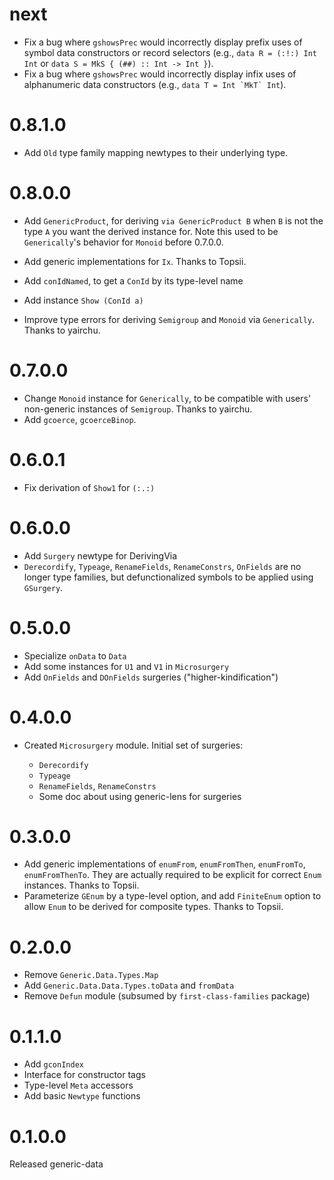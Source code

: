 # next

- Fix a bug where `gshowsPrec` would incorrectly display prefix uses of
  symbol data constructors or record selectors (e.g., `data R = (:!:) Int Int`
  or `data S = MkS { (##) :: Int -> Int }`).
- Fix a bug where `gshowsPrec` would incorrectly display infix uses of
  alphanumeric data constructors (e.g., ```data T = Int `MkT` Int```).

# 0.8.1.0

- Add `Old` type family mapping newtypes to their underlying type.

# 0.8.0.0

- Add `GenericProduct`, for deriving `via GenericProduct B` when `B` is not the
  type `A` you want the derived instance for.
  Note this used to be `Generically`'s behavior for `Monoid` before 0.7.0.0.
- Add generic implementations for `Ix`. Thanks to Topsii.

- Add `conIdNamed`, to get a `ConId` by its type-level name
- Add instance `Show (ConId a)`
- Improve type errors for deriving `Semigroup` and `Monoid` via `Generically`.
  Thanks to yairchu.

# 0.7.0.0

- Change `Monoid` instance for `Generically`, to be compatible with users'
  non-generic instances of `Semigroup`. Thanks to yairchu.
- Add `gcoerce`, `gcoerceBinop`.

# 0.6.0.1

- Fix derivation of `Show1` for `(:.:)`

# 0.6.0.0

- Add `Surgery` newtype for DerivingVia
- `Derecordify`, `Typeage`, `RenameFields`, `RenameConstrs`, `OnFields`
  are no longer type families, but defunctionalized symbols
  to be applied using `GSurgery`.

# 0.5.0.0

- Specialize `onData` to `Data`
- Add some instances for `U1` and `V1` in `Microsurgery`
- Add `OnFields` and `DOnFields` surgeries ("higher-kindification")

# 0.4.0.0

- Created `Microsurgery` module. Initial set of surgeries:

    + `Derecordify`
    + `Typeage`
    + `RenameFields`, `RenameConstrs`
    + Some doc about using generic-lens for surgeries

# 0.3.0.0

- Add generic implementations of `enumFrom`, `enumFromThen`, `enumFromTo`,
  `enumFromThenTo`. They are actually required to be explicit for correct
  `Enum` instances. Thanks to Topsii.
- Parameterize `GEnum` by a type-level option, and add `FiniteEnum` option
  to allow `Enum` to be derived for composite types. Thanks to Topsii.

# 0.2.0.0

- Remove `Generic.Data.Types.Map`
- Add `Generic.Data.Data.Types.toData` and `fromData`
- Remove `Defun` module (subsumed by `first-class-families` package)

# 0.1.1.0

- Add `gconIndex`
- Interface for constructor tags
- Type-level `Meta` accessors
- Add basic `Newtype` functions

# 0.1.0.0

Released generic-data
